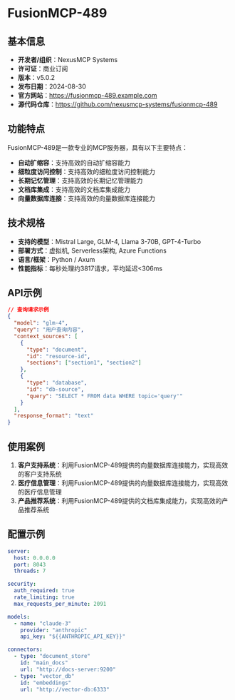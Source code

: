 # FusionMCP-489

## 基本信息

- **开发者/组织**：NexusMCP Systems
- **许可证**：商业订阅
- **版本**：v5.0.2
- **发布日期**：2024-08-30
- **官方网站**：https://fusionmcp-489.example.com
- **源代码仓库**：https://github.com/nexusmcp-systems/fusionmcp-489

## 功能特点

FusionMCP-489是一款专业的MCP服务器，具有以下主要特点：

- **自动扩缩容**：支持高效的自动扩缩容能力
- **细粒度访问控制**：支持高效的细粒度访问控制能力
- **长期记忆管理**：支持高效的长期记忆管理能力
- **文档库集成**：支持高效的文档库集成能力
- **向量数据库连接**：支持高效的向量数据库连接能力


## 技术规格

- **支持的模型**：Mistral Large, GLM-4, Llama 3-70B, GPT-4-Turbo
- **部署方式**：虚拟机, Serverless架构, Azure Functions
- **语言/框架**：Python / Axum
- **性能指标**：每秒处理约3817请求，平均延迟<306ms

## API示例

```json
// 查询请求示例
{
  "model": "glm-4",
  "query": "用户查询内容",
  "context_sources": [
    {
      "type": "document",
      "id": "resource-id",
      "sections": ["section1", "section2"]
    },
    {
      "type": "database",
      "id": "db-source",
      "query": "SELECT * FROM data WHERE topic='query'"
    }
  ],
  "response_format": "text"
}
```

## 使用案例

1. **客户支持系统**：利用FusionMCP-489提供的向量数据库连接能力，实现高效的客户支持系统
2. **医疗信息管理**：利用FusionMCP-489提供的向量数据库连接能力，实现高效的医疗信息管理
3. **产品推荐系统**：利用FusionMCP-489提供的文档库集成能力，实现高效的产品推荐系统


## 配置示例

```yaml
server:
  host: 0.0.0.0
  port: 8043
  threads: 7

security:
  auth_required: true
  rate_limiting: true
  max_requests_per_minute: 2091

models:
  - name: "claude-3"
    provider: "anthropic"
    api_key: "${{ANTHROPIC_API_KEY}}"

connectors:
  - type: "document_store"
    id: "main_docs"
    url: "http://docs-server:9200"
  - type: "vector_db"
    id: "embeddings"
    url: "http://vector-db:6333"
```